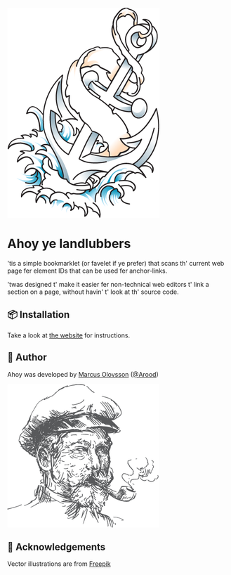 
![](anchor.png)

# Ahoy ye landlubbers

'tis a simple bookmarklet (or favelet if ye prefer) that scans th' current web page fer element IDs that can be used fer anchor-links.

'twas designed t' make it easier fer non-technical web editors t' link a section on a page, without havin' t' look at th' source code.

## 📦 Installation

Take a look at [the website](http://arood.github.io/ahoy) for instructions.

## 📜 Author

Ahoy was developed by [Marcus Olovsson](http://marcusolovsson.com) ([@Arood](http://twitter.com/Arood))

![](author.png)

## 📢 Acknowledgements

Vector illustrations are from [Freepik](http://freepik.com)